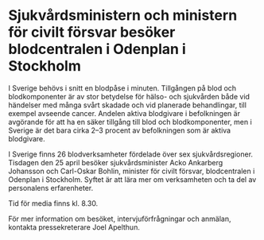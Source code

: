# Sjukvårdsministern och ministern för civilt försvar besöker blodcentralen i Odenplan i Stockholm

I Sverige behövs i snitt en blodpåse i minuten. Tillgången på blod och blodkomponenter är av stor betydelse för hälso\- och sjukvården både vid händelser med många svårt skadade och vid planerade behandlingar, till exempel avseende cancer. Andelen aktiva blodgivare i befolkningen är avgörande för att ha en säker tillgång till blod och blodkomponenter, men i Sverige är det bara cirka 2–3 procent av befolkningen som är aktiva blodgivare.

I Sverige finns 26 blodverksamheter fördelade över sex sjukvårdsregioner. Tisdagen den 25 april besöker sjukvårdsminister Acko Ankarberg Johansson och Carl\-Oskar Bohlin, minister för civilt försvar, blodcentralen i Odenplan i Stockholm. Syftet är att lära mer om verksamheten och ta del av personalens erfarenheter.

Tid för media finns kl. 8\.30\.

För mer information om besöket, intervjuförfrågningar och anmälan, kontakta pressekreterare Joel Apelthun.
